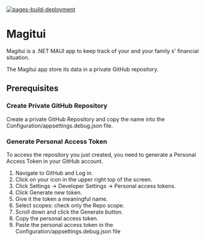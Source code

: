 [![pages-build-deployment](https://github.com/bartvanhoey/Magitui/actions/workflows/pages/pages-build-deployment/badge.svg)](https://github.com/bartvanhoey/Magitui/actions/workflows/pages/pages-build-deployment)

# Magitui

Magitui is a .NET MAUI app to keep track of your and your family s' financial situation.

The Magitui app store its data in a private GitHub repository.

## Prerequisites

### Create Private GitHub Repository

Create a private GitHub Repository and copy the name into the Configuration/appsettings.debug.json file.

### Generate Personal Access Token

To access the repository you just created, you need to generate a Personal Access Token in your GitHub account.

1. Navigate to GitHub and Log in. 
2. Click on your icon in the upper right top of the screen.
3. Click Settings -> Developer Settings -> Personal access tokens.
4. Click Generate new token.
5. Give it the token a meaningful name.
6. Select scopes: check only the Repo scope.
7. Scroll down and click the Generate button.
8. Copy the personal access token.
9. Paste the personal access token in the Configuration/appsettings.debug.json file







